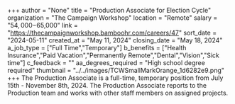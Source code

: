 +++
author = "None"
title = "Production Associate for Election Cycle"
organization = "The Campaign Workshop"
location = "Remote"
salary = "$54,000-$65,000"
link = "https://thecampaignworkshop.bamboohr.com/careers/47"
sort_date = "2024-05-11"
created_at = "May 11, 2024"
closing_date = "May 18, 2024"
a_job_type = ["Full Time","Temporary"]
b_benefits = ["Health Insurance","Paid Vacation","Permanently Remote","Dental","Vision","Sick time"]
c_feedback = ""
aa_degrees_required = "High school degree required"
thumbnail = "../../images/TCWSmallMarkOrange_1d6282e9.png"
+++
The Production Associate is a full-time, temporary position from July 15th - November 8th, 2024. The Production Associate reports to the Production team and works with other staff members on assigned projects.